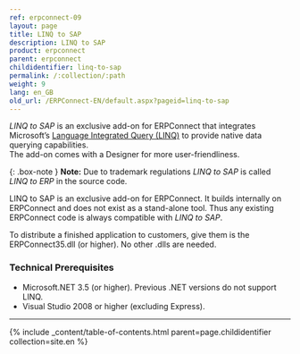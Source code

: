 ```yaml
---
ref: erpconnect-09
layout: page
title: LINQ to SAP
description: LINQ to SAP
product: erpconnect
parent: erpconnect
childidentifier: linq-to-sap
permalink: /:collection/:path
weight: 9
lang: en_GB
old_url: /ERPConnect-EN/default.aspx?pageid=linq-to-sap
---
```


*LINQ to SAP* is an exclusive add-on for ERPConnect that integrates Microsoft’s [Language Integrated Query (LINQ)](https://docs.microsoft.com/en-us/dotnet/csharp/programming-guide/concepts/linq/) to provide native data querying capabilities. <br>
The add-on comes with a Designer for more user-friendliness.

{: .box-note }
**Note:** Due to trademark regulations *LINQ to SAP* is called *LINQ to ERP* in the source code. 

LINQ to SAP is an exclusive add-on for ERPConnect. It builds internally on ERPConnect and does not exist as a stand-alone tool. 
Thus any existing ERPConnect code is always compatible with *LINQ to SAP*. 

To distribute a finished application to customers, give them is the ERPConnect35.dll (or higher). 
No other .dlls are needed.

### Technical Prerequisites

- Microsoft.NET 3.5 (or higher). Previous .NET versions do not support LINQ.
- Visual Studio 2008 or higher (excluding Express).

****
{% include _content/table-of-contents.html parent=page.childidentifier collection=site.en %}